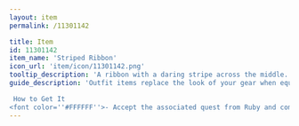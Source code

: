 ```yaml
---
layout: item
permalink: /11301142

title: Item
id: 11301142
item_name: 'Striped Ribbon'
icon_url: 'item/icon/11301142.png'
tooltip_description: 'A ribbon with a daring stripe across the middle.'
guide_description: 'Outfit items replace the look of your gear when equipped.

 How to Get It
<font color=''#FFFFFF''>- Accept the associated quest from Ruby and complete the Letter Collection event</font>'
---
```

